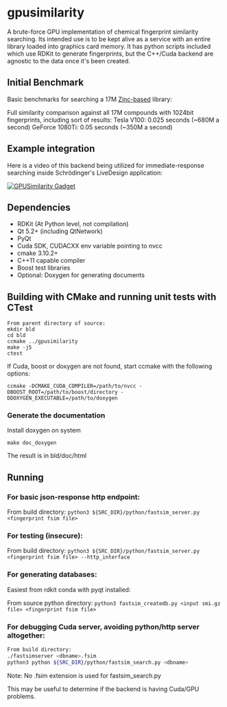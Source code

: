 # gpusimilarity

A brute-force GPU implementation of chemical fingerprint similarity searching.  Its intended use is to be kept alive as a service with an entire library loaded into graphics card memory.  It has python scripts included which use RDKit to generate fingerprints, but the C++/Cuda backend are agnostic to the data once it's been created.

## Initial Benchmark

Basic benchmarks for searching a 17M [Zinc-based](http://zinc.docking.org/) library:

Full similarity comparison against all 17M compounds with 1024bit fingerprints, including sort of results:
Tesla V100:  0.025 seconds (~680M a second)
GeForce 1080Ti:  0.05 seconds (~350M a second)

## Example integration

Here is a video of this backend being utilized for immediate-response searching inside Schrödinger's LiveDesign application:

[![GPUSimilarity Gadget](http://img.youtube.com/vi/DZhknAXXEo4/0.jpg)](http://www.youtube.com/watch?v=DZhknAXXEo4)

## Dependencies
* RDKit (At Python level, not compilation)
* Qt 5.2+ (including QtNetwork)
* PyQt
* Cuda SDK, CUDACXX env variable pointing to nvcc
* cmake 3.10.2+
* C++11 capable compiler
* Boost test libraries
* Optional: Doxygen for generating documents

## Building with CMake and running unit tests with CTest
```
From parent directory of source:
mkdir bld
cd bld
ccmake ../gpusimilarity
make -j5
ctest
```
If Cuda, boost or doxygen are not found, start ccmake with the following
options:
```
ccmake -DCMAKE_CUDA_COMPILER=/path/to/nvcc -DBOOST_ROOT=/path/to/boost/directory -DDOXYGEN_EXECUTABLE=/path/to/doxygen
```
### Generate the documentation
Install doxygen on system
```
make doc_doxygen
```
The result is in bld/doc/html

## Running
### For basic json-response http endpoint:
From build directory:
`python3 ${SRC_DIR}/python/fastsim_server.py <fingerprint fsim file>`

### For testing (insecure):
From build directory:
`python3 ${SRC_DIR}/python/fastsim_server.py <fingerprint fsim file> --http_interface`

### For generating databases:
Easiest from rdkit conda with pyqt installed:

From source python directory:
```python3 fastsim_createdb.py <input smi.gz file> <fingerprint fsim file>```

### For debugging Cuda server, avoiding python/http server altogether:
```bash
From build directory:
./fastsimserver <dbname>.fsim
python3 python ${SRC_DIR}/python/fastsim_search.py <dbname>
```
Note:  No .fsim extension is used for fastsim_search.py

This may be useful to determine if the backend is having Cuda/GPU problems.
